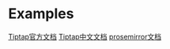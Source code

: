# Examples

[Tiptap官方文档](https://tiptap.dev/docs)
[Tiptap中文文档](https://www.itxst.com/tiptap/)
[prosemirror文档](https://prosemirror.xheldon.com/docs)